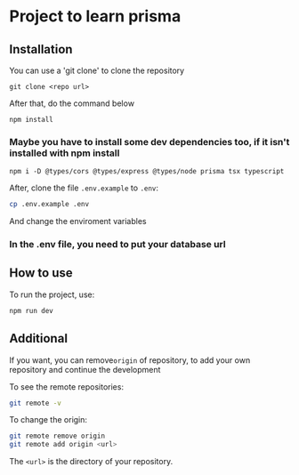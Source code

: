 # Project to learn prisma

## Installation 
You can use a 'git clone' to clone the repository
```
git clone <repo url>
```
After that, do the command below
```
npm install
```
### Maybe you have to install some dev dependencies too, if it isn't installed with npm install
```
npm i -D @types/cors @types/express @types/node prisma tsx typescript
```
After, clone the file `.env.example` to `.env`:
```bash
cp .env.example .env
```
And change the enviroment variables
### In the .env file, you need to put your database url

### 
## How to use
To run the project, use:
```bash
npm run dev
```

## Additional
If you want, you can remove`origin` of repository, to add your own repository and continue the development

To see the remote repositories:
```bash
git remote -v
```

To change the origin:
```bash
git remote remove origin
git remote add origin <url>
```
The `<url>` is the directory of your repository.
